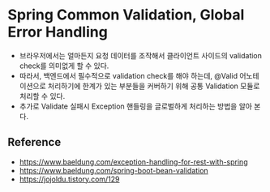 # Spring Common Validation, Global Error Handling

* 브라우저에서는 얼마든지 요청 데이터를 조작해서 클라이언트 사이드의 validation check를 의미없게 할 수 있다.
* 따라서, 백엔드에서 필수적으로 validation check를 해야 하는데, @Valid 어노테이션으로 처리하기에 한계가 있는 부분들을 커버하기 위해 공통 Validation 모듈로 처리할 수 있다.
* 추가로 Validate 실패시 Exception 핸들링을 글로벌하게 처리하는 방법을 알아 본다.

## Reference
* https://www.baeldung.com/exception-handling-for-rest-with-spring
* https://www.baeldung.com/spring-boot-bean-validation
* https://jojoldu.tistory.com/129